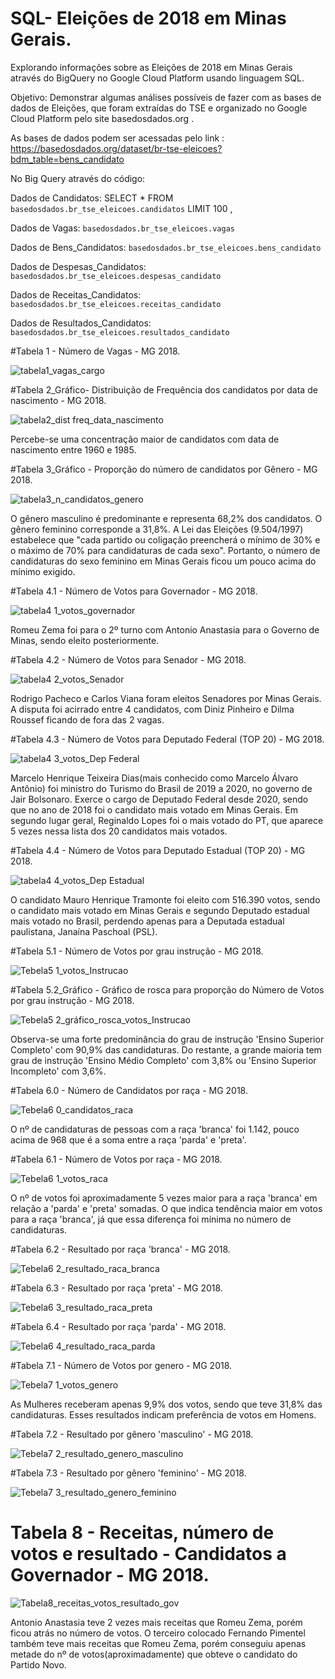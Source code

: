# SQL- Eleições de 2018 em Minas Gerais.
Explorando informações sobre as Eleições de 2018 em Minas Gerais através do BigQuery no Google Cloud Platform usando linguagem SQL.

Objetivo: Demonstrar algumas análises possíveis de fazer com as bases de dados de Eleições, que foram extraídas do TSE e organizado no Google Cloud Platform pelo site basedosdados.org . 

As bases de dados podem ser acessadas pelo link : https://basedosdados.org/dataset/br-tse-eleicoes?bdm_table=bens_candidato

No Big Query através do código:

Dados de Candidatos: SELECT * FROM `basedosdados.br_tse_eleicoes.candidatos` LIMIT 100 ,

Dados de Vagas: `basedosdados.br_tse_eleicoes.vagas` 

Dados de Bens_Candidatos: `basedosdados.br_tse_eleicoes.bens_candidato` 

Dados de Despesas_Candidatos: `basedosdados.br_tse_eleicoes.despesas_candidato` 

Dados de Receitas_Candidatos: `basedosdados.br_tse_eleicoes.receitas_candidato` 

Dados de Resultados_Candidatos: `basedosdados.br_tse_eleicoes.resultados_candidato` 




#Tabela 1 - Número de Vagas - MG 2018.

![tabela1_vagas_cargo](https://user-images.githubusercontent.com/89020533/172913214-dfc85de8-cf20-4a73-aa90-f5952661b9e6.png)

#Tabela 2_Gráfico- Distribuição de Frequência dos candidatos por data de nascimento - MG 2018.

![tabela2_dist freq_data_nascimento](https://user-images.githubusercontent.com/89020533/172913755-8e27b9c1-ae24-4759-8020-f586955721c3.png)

Percebe-se uma concentração maior de candidatos com data de nascimento entre 1960 e 1985. 

#Tabela 3_Gráfico - Proporção do número de candidatos por Gênero - MG 2018.

![tabela3_n_candidatos_genero](https://user-images.githubusercontent.com/89020533/172914316-928b33cb-622b-4abc-b53e-7599c34d479a.png)

O gênero masculino é predominante e representa 68,2% dos candidatos. O gênero feminino corresponde a 31,8%. 
A Lei das Eleições (9.504/1997) estabelece que "cada partido ou coligação preencherá o mínimo de 30% e o máximo de 70% para candidaturas de cada sexo". Portanto, o número de candidaturas do sexo feminino em Minas Gerais ficou um pouco acima do mínimo exigido.

#Tabela 4.1 - Número de Votos para Governador - MG 2018.

![tabela4 1_votos_governador](https://user-images.githubusercontent.com/89020533/172915753-8adf9312-b480-4fd6-bbd2-79155ec0c666.png)

Romeu Zema foi para o 2º turno com Antonio Anastasia para o Governo de Minas, sendo eleito posteriormente.

#Tabela 4.2 - Número de Votos para Senador - MG 2018.

![tabela4 2_votos_Senador](https://user-images.githubusercontent.com/89020533/172915870-f8ccee4f-10c8-4c3c-aff9-4563a1f01d56.png)

Rodrigo Pacheco e Carlos Viana foram eleitos Senadores por Minas Gerais. A disputa foi acirrado entre 4 candidatos, com Diniz Pinheiro e Dilma Roussef ficando de fora das 2 vagas. 

#Tabela 4.3 - Número de Votos para Deputado Federal (TOP 20) - MG 2018.

![tabela4 3_votos_Dep Federal](https://user-images.githubusercontent.com/89020533/172915940-bb8d5915-7d3b-4de8-a861-17684c7cf075.png)

Marcelo Henrique Teixeira Dias(mais conhecido como Marcelo Álvaro Antônio) foi ministro do Turismo do Brasil de 2019 a 2020, no governo de Jair Bolsonaro. Exerce o cargo de Deputado Federal desde 2020, sendo que no ano de 2018 foi o candidato mais votado em Minas Gerais. 
Em segundo lugar geral, Reginaldo Lopes foi o mais votado do PT, que aparece 5 vezes nessa lista dos 20 candidatos mais votados.

#Tabela 4.4 - Número de Votos para Deputado Estadual (TOP 20) - MG 2018.

![tabela4 4_votos_Dep Estadual](https://user-images.githubusercontent.com/89020533/172915985-764e6616-e3b8-4529-8a9b-c66a59a3317a.png)

O candidato Mauro Henrique Tramonte foi eleito com 516.390 votos, sendo o candidato mais votado em Minas Gerais e segundo Deputado estadual mais votado no Brasil, perdendo apenas para a Deputada estadual paulistana, Janaína Paschoal (PSL).

#Tabela 5.1 - Número de Votos por grau instrução - MG 2018.

![Tebela5 1_votos_Instrucao](https://user-images.githubusercontent.com/89020533/172916566-753f4285-0bdd-42c8-8028-b6ecc0aacd7b.png)

#Tabela 5.2_Gráfico - Gráfico de rosca para proporção do Número de Votos por grau instrução - MG 2018.

![Tebela5 2_gráfico_rosca_votos_Instrucao](https://user-images.githubusercontent.com/89020533/172916915-ee111e43-6b7e-4568-87aa-df8206cd4a0a.png)

Observa-se uma forte predominância do grau de instrução 'Ensino Superior Completo' com 90,9% das candidaturas. Do restante, a grande maioria tem grau de instrução 'Ensino Médio Completo' com 3,8% ou 'Ensino Superior Incompleto' com 3,6%. 

#Tabela 6.0 - Número de Candidatos por raça - MG 2018.

![Tebela6 0_candidatos_raca](https://user-images.githubusercontent.com/89020533/172931147-b5779dbe-23ef-4c3d-b666-59fb2e452285.png)

O nº de candidaturas de pessoas com a raça 'branca' foi 1.142, pouco acima de 968 que é a soma entre a raça 'parda' e 'preta'.

#Tabela 6.1 - Número de Votos por raça - MG 2018.

![Tebela6 1_votos_raca](https://user-images.githubusercontent.com/89020533/172918324-6663691f-380c-48ec-8e9e-c816de262c60.png)

O nº de votos foi aproximadamente 5 vezes maior para a raça 'branca' em relação a 'parda' e 'preta' somadas. O que indica tendência maior em votos para a raça 'branca', já que essa diferença foi mínima no número de candidaturas. 

#Tabela 6.2 - Resultado por raça 'branca' - MG 2018.

![Tebela6 2_resultado_raca_branca](https://user-images.githubusercontent.com/89020533/172918812-a4a45c58-b6d2-4f93-9d68-a13d357063f5.png)

#Tabela 6.3 - Resultado por raça 'preta' - MG 2018.

![Tebela6 3_resultado_raca_preta](https://user-images.githubusercontent.com/89020533/172918919-ba775c4a-4159-4f50-a40b-1b8273bb8a5b.png)

#Tabela 6.4 - Resultado por raça 'parda' - MG 2018.

![Tebela6 4_resultado_raca_parda](https://user-images.githubusercontent.com/89020533/172934221-b5125209-451a-4b94-a1c6-ec9dd1e81809.png)

#Tabela 7.1 - Número de Votos por genero - MG 2018.

![Tebela7 1_votos_genero](https://user-images.githubusercontent.com/89020533/172918983-8535258a-6078-463a-8b4e-0ad5373e32b9.png)

As Mulheres receberam apenas 9,9% dos votos, sendo que teve 31,8% das candidaturas. Esses resultados indicam preferência de votos em Homens.

#Tabela 7.2 - Resultado por gênero 'masculino' - MG 2018.

![Tebela7 2_resultado_genero_masculino](https://user-images.githubusercontent.com/89020533/172919030-273f88ea-b778-40ad-b2a3-e1f0c6e80ce5.png)

#Tabela 7.3 - Resultado por gênero 'feminino' - MG 2018.

![Tebela7 3_resultado_genero_feminino](https://user-images.githubusercontent.com/89020533/172919065-99a932d8-3cbf-4377-8b0e-26100b3abae3.png)

# Tabela 8 - Receitas, número de votos e resultado - Candidatos a Governador - MG 2018. 

![Tabela8_receitas_votos_resultado_gov](https://user-images.githubusercontent.com/89020533/172947502-84354917-81a4-4ead-b88e-240ad1f664a8.png)

Antonio Anastasia teve 2 vezes mais receitas que Romeu Zema, porém ficou atrás no número de votos. 
O terceiro colocado Fernando Pimentel também teve mais receitas que Romeu Zema, porém conseguiu apenas metade do nº de votos(aproximadamente) que obteve o candidato do Partido Novo.
